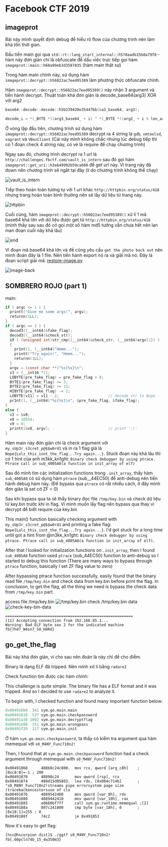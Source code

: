 # Facebook CTF 2019

## imageprot

Bài này mình quyết định debug để hiểu rõ flow của chương trình nên làm khá tốn thời gian.

Đầu tiền main gọi qua `std::rt::lang_start_internal::h578aadb15b8a79f8` - hàm này đơn giản chỉ là obfuscate để dấu việc trực tiếp gọi hàm `imageprot::main::h60a99eb3d3587835` (hàm main thật sự)

Trong hàm main chính này, sử dụng hàm `imageprot::decrypt::h56022ac7eed95389` làm phương thức obfuscate chính.

Hàm `imageprot::decrypt::h56022ac7eed95389()` này nhận 3 argument và tiến hành decrypt. Thuật toán khá đơn giản là decode_base64(arg3) XOR với arg2

```c
base64::decode::decode::h5b239420e35447bb(&a3_base64, arg3);
```

```c
decode_i = *(_BYTE *)(arg3_base64_ + i) ^ *(_BYTE *)(arg2_ + i % len_arg2);
```

Ở vòng lặp đầu tiên, chương trình sử dụng hàm `imageprot::decrypt::h56022ac7eed95389` decrypt ra 4 string là `gdb`, `vmtoolsd`, `vagrant` và `VBoxClient` (Cái này mình không chắc nhưng lúc debug tiếp thì có 1 đoạn check 4 string này, có vẻ là require để chạy chương trình)

Ngay sau đó, chương trình decrypt ra 1 url là `http://challenges.fbctf.com/vault_is_intern` sau đó gọi hàm `imageprot::get_uri::h3e649992b59ca680` để get url này. Vì trang này đã down nên chương trình sẽ ngắt tại đây (lí do chương trình không thể chạy)

![vault_is_intern](https://i.imgur.com/IKbS0Uv.png)

Tiếp theo hoàn toàn tương tự với 1 url khác `http://httpbin.org/status/418` nhưng trang hoàn toàn bình thường nên sẽ lấy dữ liệu từ trang này.

![httpbin](https://i.imgur.com/tzLkhVo.png)

Cuối cùng, hàm `imageprot::decrypt::h56022ac7eed95389()` xử lí 1 mã base64 khá lớn với dữ liệu được get từ `http://httpbin.org/status/418` (mình thấy sau sau đó có gọi một số hàm md5 tưởng vẫn chưa hết nên lan man đoạn cuối này khá lâu)

![end](https://i.imgur.com/tGpzYP5.png)

Vì đoạn mã base64 khá lớn và đề cũng yêu cầu `get the photo back out` nên mình đoán đây là 1 file. Nên tiến hành export nó ra và giãi mã nó.
Đây là đoạn script giải mã: [restore-image.py](/fbctf2019/imageprot/restore-image.py)

![image-back](https://raw.githubusercontent.com/hscorpion/writeups/master/fbctf2019/imageprot/image-back.png)

## SOMBRERO ROJO (part 1)
main:
```c
if ( argc <= 1 ) {
  printt("Give me some args!", argv);
  returnn(1LL);
}
if ( argc == 2 ) {
  decod3((__int64)&fake_flag);
  decod3((__int64)&check_str);
  if ( (unsigned int)str_cmp((__int64)&check_str, (__int64)argv[1]) )
  {
    pr1nt(1, (__int64)"Hmmm...");
    printt("Try again!", "Hmmm...");
    returnn(1LL);
  }
  argv = (const char **)"%s{%s}\n";
  v3 = (__int16 *)1;
  LOBYTE(pre_fake_flag) = pre_fake_flag + 8;
  BYTE1(pre_fake_flag) += 3;
  BYTE2(pre_fake_flag) += 15;
  HIBYTE(pre_fake_flag) -= 2;
  LOBYTE(v11) = v11 - 2;                      // decode str to Nope
  pr1nt(1, (__int64)"%s{%s}\n", &pre_fake_flag, &fake_flag);
}
else {
  v3 = &v8;
  v8 = 10554;
  v9 = 0;
  printt(&v8, argv);                          // print ':)'
}
```
Hàm main này đơn giản chỉ là check argument với `my_sUp3r_s3cret_p@$$w0rd1` và in ra 1 flag giả là `Nope{Lolz_this_isnt_the_flag...Try again...}`. Stuck đoạn này khá lâu thì có 1 hint của anh m3kk_kn1ght: `Binary check debugger by using ptrace. Ptrace call in sub_4005A0(a function in init_array of elf)`

Sau đó mình tìm các initialization functions trong `.init_array`, thấy hàm `sub_4005A0` có sử dụng hàm `ptrace` (sub__44EC50) để anti-debug nên tiến hành debug hàm này. (Để bypass qua `ptrace` có rất nhiều cách, ở đây mình đơn giản là set cờ ZF = 0)

Sau khi bypass qua ta sẽ thấy binary đọc file `/tmp/key.bin` và check dữ liệu từ key.bin trước khi in flag. Vì mình muốn lấy flag nên bypass qua thay vì decrypt để biết require của key.bin

This main() function basically checking argument with `my_sUp3r_s3cret_p@$$w0rd1` and printing a fake flag: `Nope{Lolz_this_isnt_the_flag...Try again...}`. I'd got stuck for a long time until got a hint from @m3kk_kn1ght: `Binary check debugger by using ptrace. Ptrace call in sub_4005A0(a function in init_array of elf)`. 

After that I looked for initialization functions on `.init_array`, then I found `sub_4005A0` function used `ptrace` (sub_44EC50) function to anti-debug so I started to debug this function (There are many ways to bypass through `ptrace` function, basically I set ZF flag value to zero)

After bypassing ptrace function successfully, easily found that the binary read file `/tmp/key.bin` and check data from key.bin before print the flag. In conclusion, to get the flag, all the thing we need is bypass the check data from `/tmp/key.bin` part.     


access file /tmp/key.bin
![/tmp/key.bin](https://i.imgur.com/WNjPu38.png)
check /tmp/key.bin data
![check-key-bin-data](https://i.imgur.com/V5Sl4qV.png)
```
=========================================================
[11] Accepting connection from 192.168.85.1...
Warning: Bad ELF byte sex 2 for the indicated machine
fb{7h47_W4sn7_S0_H4Rd}
```

## go_get_the_flag
Bài này khá đơn giản, vì cho sau nên đoán là này chỉ để cho điểm.

Binary là dạng ELF đã tripped. Nên mình xử lí bằng `radare2`

Check function tìm được các hàm chính:

This challenge is quite simple. The binary file has a ELF format and it was tripped. And so I decided to use `radare2` to analyze it.  

To begin with, I checked function and found many important function below:
```python
0x004916b0  341 sym.go.main.main
0x00491810  537 sym.go.main.checkpassword 
0x00491a30 1092 sym.go.main.decryptflag
0x00491e80  151 sym.go.main.wrongpass
0x00491f20  117 sym.go.main.init
```

Ở hàm `sym.go.main.checkpassword`, ta thấy có kiểm tra argument qua hàm memequal với `s0_M4NY_Func710n2!`

Then, I found that at `sym.go.main.checkpassword` function had a check argument through memequal with `s0_M4NY_Func710n2!`

```assembly
0x00491868      488b8c24c800.  mov rcx, qword [arg_c8h]    ; [0xc8:8]=-1 ; 200                                                                  
0x00491870      48890c24       mov qword [rsp], rcx                                                                                             
0x00491874      488d15d05803.  lea rdx, [0x004c714b]       ; "s0_M4NY_Func710n2!streams pipe errorsystem page size (tracebackancestorsuse of clo
0x0049187b      4889542408     mov qword [var_8h], rdx                                                                                          
0x00491880      4889442410     mov qword [var_10h], rax                                                                                         
0x00491885      e8660bf7ff     call sym.go.runtime.memequal ;[2]                                                                                
0x0049188a      807c241800     cmp byte [var_18h], 0       ; [0x18:1]=255 ; 0                                                                   
0x0049188f      74c2           je 0x491853
```
Now it's easy to get flag: 

```sh
[hsc@hscorpion dist]$ ./ggtf s0_M4NY_Func710n2!
fb{.60pcln74b_15_4w350m3}
```
